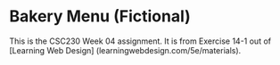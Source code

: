 # Bakery Menu (Fictional)
This is the CSC230 Week 04 assignment.
It is from Exercise 14-1 out of [Learning Web Design] (learningwebdesign.com/5e/materials).
